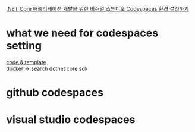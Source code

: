 
[.NET Core 애플리케이션 개발을 위한 비주얼 스튜디오 Codespaces 환경 설정하기](https://blog.aliencube.org/ko/2020/08/05/setting-up-vs-codespaces-for-dotnet-core/) <br>

# what we need for codespaces setting 
[code & template](https://github.com/heesunlee9/codespaces-dotnetcore) <br>
[docker](https://hub.docker.com/) -> search dotnet core sdk 

# github codespaces

# visual studio codespaces 
